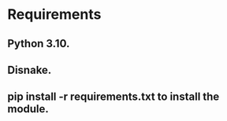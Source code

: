 # Requirements
## Python 3.10.
## Disnake.
## pip install -r requirements.txt to install  the module.
